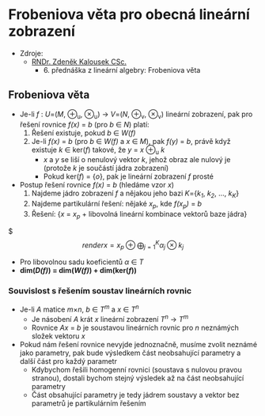 # Frobeniova věta pro obecná lineárnı́ zobrazenı́

* Zdroje:
  * [RNDr. Zdeněk Kalousek CSc.](https://kma.fp.tul.cz/?view=article&id=600&catid=147)
    * 6\. přednáška z lineární algebry: Frobeniova věta

## Frobeniova věta

* Je-li _f_ : _U_=(_M_, ⊕<sub>u</sub>, ⊗<sub>u</sub>) → _V_=(_N_, ⊕<sub>v</sub>, ⊗<sub>v</sub>) lineární zobrazení, pak pro řešení rovnice _f(x)_ = _b_ (pro _b_ ∈ _N_) platí:
  1. Řešení existuje, pokud _b_ ∈ _W(f)_
  2. Je-li _f(x)_ = _b_ (pro _b_ ∈ _W(f)_ a _x_ ∈ _M_), pak _f(y)_ = _b_, právě když existuje _k_ ∈ ker(_f_) takové, že _y_ = _x_ ⊕<sub>u</sub> _k_
     * _x_ a _y_ se liší o nenulový vektor _k_, jehož obraz ale nulový je (protože _k_ je součástí jádra zobrazení)
     * Pokud ker(_f_) = {_o_}, pak je lineární zobrazení _f_ prosté
* Postup řešení rovnice _f(x)_ = _b_ (hledáme vzor _x_)
  1. Najdeme jádro zobrazení _f_ a nějakou jeho bazi _K_={_k<sub>1</sub>_, _k<sub>2</sub>_, ..., _k<sub>K</sub>_}
  2. Najdeme partikulární řešení: nějaké _x<sub>p</sub>_, kde _f(x<sub>p</sub>)_ = _b_
  3. Řešení: {_x_ = _x<sub>p</sub>_ + libovolná lineární kombinace vektorů baze jádra}

$$$render
x=x_p\oplus\bigoplus_{j=1}^K\alpha_j\otimes k_j
$$

* Pro libovolnou sadu koeficientů _α_ ∈ _T_
* **dim(_D(f)_) = dim(_W(f)_) + dim(ker(_f_))**

### Souvislost s řešením soustav lineárních rovnic

* Je-li _A_ matice <i>m</i>×<i>n</i>, _b_ ∈ _T<sup>m</sup>_ a _x_ ∈ _T<sup>n</sup>_
  * Je násobení _A_ krát _x_ lineární zobrazení _T<sup>n</sup>_ → _T<sup>m</sup>_
  * Rovnice _Ax_ = _b_ je soustavou lineárních rovnic pro _n_ neznámých složek vektoru _x_
* Pokud nám řešení rovnice nevyjde jednoznačně, musíme zvolit neznámé jako parametry, pak bude výsledkem část neobsahující parametry a další část pro každý parametr
  * Kdybychom řešili homogenní rovnici (soustava s nulovou pravou stranou), dostali bychom stejný výsledek až na část neobsahující parametry
  * Část obsahující parametry je tedy jádrem soustavy a vektor bez parametrů je partikulárním řešením
